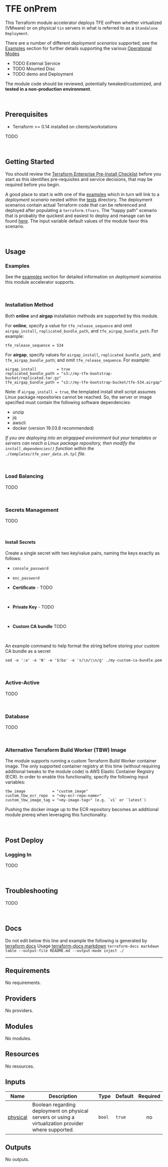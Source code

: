 # TFE onPrem
This Terraform module accelerator deploys TFE onPrem whether virtualized (VMware) or on physical `tin` servers in what is referred to as a `Standalone Deployment`.

 There are a number of different _deployment scenarios_ supported; see the [Examples](###Examples) section for further details supporting the various [Operational Modes](https://www.terraform.io/docs/enterprise/before-installing/index.html#operational-mode-decision)
 - TODO External Service
 - TODO Mounted Disc
 - TODO demo
  and Deployment

 The module code should be reviewed, potentially tweaked/customized, and **tested in a non-production environment**.
<p>&nbsp;</p>


## Prerequisites
- Terraform >= 0.14 installed on clients/workstations

TODO
<p>&nbsp;</p>


## Getting Started

You should review the [Terraform Enterprise Pre-Install Checklist](https://www.terraform.io/docs/enterprise/before-installing/index.html) before you start as this identifies pre-requisites and service decisions, that may be required before you begin.

A good place to start is with one of the [examples](./examples/README.md) which in turn will link to a _deployment scenario_ nested within the [tests](./tests) directory. The deployment scenarios contain actual Terraform code that can be referenced and deployed after populating a `terraform.tfvars`.
The "happy path" scenario that is probably the quickest and easiest to deploy and manage can be found [here](./tests/TODO). The input variable default values of the module favor this scenario.

<p>&nbsp;</p>


## Usage

### Examples
See the [examples](./examples/README.md) section for detailed information on _deployment scenarios_ this module accelerator supports.
<p>&nbsp;</p>

### Installation Method
Both **online** and **airgap** installation methods are supported by this module.

For **online**, specify a value for `tfe_release_sequence` and omit `airgap_install`, `replicated_bundle_path`, and `tfe_airgap_bundle_path`. For example:
```hcl
tfe_release_sequence = 534
```

For **airgap**, specify values for `airgap_install`, `replicated_bundle_path`, and `tfe_airgap_bundle_path`; and omit `tfe_release_sequence`. For example:
```hcl
airgap_install         = true
replicated_bundle_path = "s3://my-tfe-bootstrap-bucket/replicated.tar.gz"
tfe_airgap_bundle_path = "s3://my-tfe-bootstrap-bucket/tfe-534.airgap"
```

Note: if `airgap_install = true`, the templated install shell script assumes Linux package repositories cannot be reached. So, the server or image specified must contain the following software dependencies:
- unzip
- jq
- awscli
- docker (version 19.03.8 recommended)

_If you are deploying into an airgapped environment but your templates or servers can reach a Linux package repository, then modify the `install_dependencies()` function within the `./templates/tfe_user_data.sh.tpl` file._
<p>&nbsp;</p>

### Load Balancing

TODO
<p>&nbsp;</p>


### Secrets Management

TODO
<p>&nbsp;</p>

#### Install Secrets
Create a single secret with two key/value pairs, naming the keys exactly as follows:
  - `console_password`
  - `enc_password`


- **Certificate** -
TODO
<p>&nbsp;</p>

- **Private Key** -
TODO
<p>&nbsp;</p>

- **Custom CA bundle**
TODO
<p>&nbsp;</p>


An example command to help format the string before storing your custom CA bundle as a secret
```
sed -e ':a' -e 'N' -e '$!ba' -e 's/\n/\\n/g' ./my-custom-ca-bundle.pem
```
<p>&nbsp;</p>

### Active-Active

TODO
<p>&nbsp;</p>


### Database

TODO
<p>&nbsp;</p>


### Alternative Terraform Build Worker (TBW) Image
The module supports running a custom Terraform Build Worker container image. The only supported container registry at this time (without requiring additional tweaks to the module code) is AWS Elastic Container Registry (ECR). In order to enable this functionality, specify the following input variables:
```hcl
tbw_image            = "custom_image"
custom_tbw_ecr_repo  = "<my-ecr-repo-name>"
custom_tbw_image_tag = "<my-image-tag>" (e.g. `v1` or `latest`)
```

Pushing the docker image up to the ECR repository becomes an additional module prereq when leveraging this functionality.
<p>&nbsp;</p>


## Post Deploy

### Logging In

TODO
<p>&nbsp;</p>



## Troubleshooting

TODO
<p>&nbsp;</p>

## Docs

Do not edit below this line and example the following is generated by [terraform docs](https://github.com/terraform-docs/terraform-docs)
Usage [terraform-docs markdown](https://github.com/terraform-docs/terraform-docs/blob/master/docs/how-to/insert-output-to-file.md) `terraform-docs markdown table --output-file README.md --output-mode inject ./`
<hr />






<!-- BEGIN_TF_DOCS -->
## Requirements

No requirements.

## Providers

No providers.

## Modules

No modules.

## Resources

No resources.

## Inputs

| Name | Description | Type | Default | Required |
|------|-------------|------|---------|:--------:|
| <a name="input_physical"></a> [physical](#input\_physical) | Boolean regarding deployment on physical servers or using a virtualization provider where supported. | `bool` | `true` | no |

## Outputs

No outputs.
<!-- END_TF_DOCS -->
